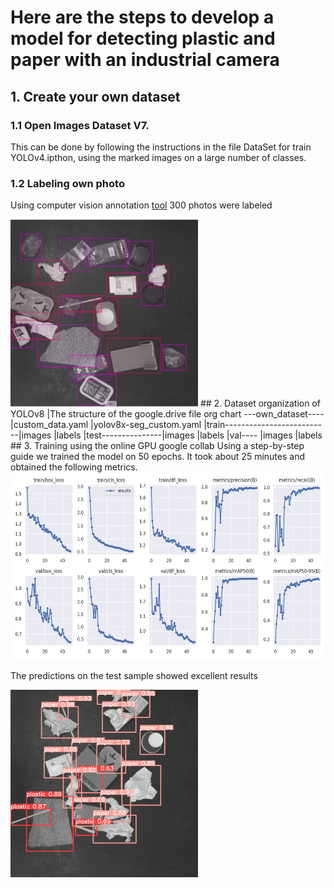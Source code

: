 # Here are the steps to develop a model for detecting plastic and paper with an industrial camera
## 1. Create your own dataset
### 1.1 Open Images Dataset V7.
This can be done by following the instructions in the file DataSet for train YOLOv4.ipthon, using the marked images on a large number of classes. 
### 1.2 Labeling own photo 
Using computer vision annotation [tool](https://app.cvat.ai/tasks?page=1) 300 photos were labeled

<img src = "https://github.com/Anilian/my_education/blob/main/YOLO/cvat_label.png" width="300" height="300" />
## 2. Dataset organization of YOLOv8
|The structure of the google.drive file org chart
---own_dataset----|custom_data.yaml
                  |yolov8x-seg_custom.yaml
                  |train--------------------------|images
                                                  |labels
                  |test---------------|images
                                      |labels
                  |val---- |images
                           |labels
## 3. Training using the online GPU google collab
Using a step-by-step guide we trained the model on 50 epochs. It took about 25 minutes and obtained the following metrics.

<img src = "https://github.com/Anilian/my_education/blob/main/YOLO/results.png" width="800" height="300" />

The predictions on the test sample showed excellent results

<img src = "https://github.com/Anilian/my_education/blob/main/YOLO/228.jpg" width="300" height="300" />

